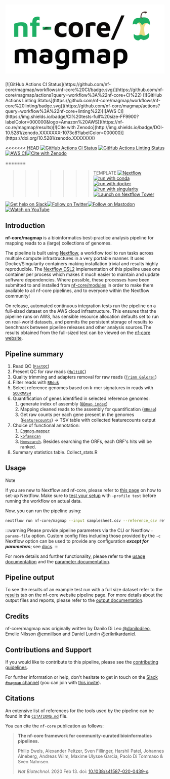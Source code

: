 <h1>
  <picture>
    <source media="(prefers-color-scheme: dark)" srcset="docs/images/nf-core-magmap_logo_dark.png">
    <img alt="nf-core/magmap" src="docs/images/nf-core-magmap_logo_light.png">
  </picture>
</h1>
[![GitHub Actions CI Status](https://github.com/nf-core/magmap/workflows/nf-core%20CI/badge.svg)](https://github.com/nf-core/magmap/actions?query=workflow%3A%22nf-core+CI%22)
[![GitHub Actions Linting Status](https://github.com/nf-core/magmap/workflows/nf-core%20linting/badge.svg)](https://github.com/nf-core/magmap/actions?query=workflow%3A%22nf-core+linting%22)[![AWS CI](https://img.shields.io/badge/CI%20tests-full%20size-FF9900?labelColor=000000&logo=Amazon%20AWS)](https://nf-co.re/magmap/results)[![Cite with Zenodo](http://img.shields.io/badge/DOI-10.5281/zenodo.XXXXXXX-1073c8?labelColor=000000)](https://doi.org/10.5281/zenodo.XXXXXXX)

<<<<<<< HEAD
[![GitHub Actions CI Status](https://github.com/nf-core/magmap/workflows/nf-core%20CI/badge.svg)](https://github.com/nf-core/magmap/actions?query=workflow%3A%22nf-core+CI%22)
[![GitHub Actions Linting Status](https://github.com/nf-core/magmap/workflows/nf-core%20linting/badge.svg)](https://github.com/nf-core/magmap/actions?query=workflow%3A%22nf-core+linting%22)[![AWS CI](https://img.shields.io/badge/CI%20tests-full%20size-FF9900?labelColor=000000&logo=Amazon%20AWS)](https://nf-co.re/magmap/results)[![Cite with Zenodo](http://img.shields.io/badge/DOI-10.5281/zenodo.XXXXXXX-1073c8?labelColor=000000)](https://doi.org/10.5281/zenodo.XXXXXXX)

=======
>>>>>>> TEMPLATE
[![Nextflow](https://img.shields.io/badge/nextflow%20DSL2-%E2%89%A523.04.0-23aa62.svg)](https://www.nextflow.io/)
[![run with conda](http://img.shields.io/badge/run%20with-conda-3EB049?labelColor=000000&logo=anaconda)](https://docs.conda.io/en/latest/)
[![run with docker](https://img.shields.io/badge/run%20with-docker-0db7ed?labelColor=000000&logo=docker)](https://www.docker.com/)
[![run with singularity](https://img.shields.io/badge/run%20with-singularity-1d355c.svg?labelColor=000000)](https://sylabs.io/docs/)
[![Launch on Nextflow Tower](https://img.shields.io/badge/Launch%20%F0%9F%9A%80-Nextflow%20Tower-%234256e7)](https://tower.nf/launch?pipeline=https://github.com/nf-core/magmap)

[![Get help on Slack](http://img.shields.io/badge/slack-nf--core%20%23magmap-4A154B?labelColor=000000&logo=slack)](https://nfcore.slack.com/channels/magmap)[![Follow on Twitter](http://img.shields.io/badge/twitter-%40nf__core-1DA1F2?labelColor=000000&logo=twitter)](https://twitter.com/nf_core)[![Follow on Mastodon](https://img.shields.io/badge/mastodon-nf__core-6364ff?labelColor=FFFFFF&logo=mastodon)](https://mstdn.science/@nf_core)[![Watch on YouTube](http://img.shields.io/badge/youtube-nf--core-FF0000?labelColor=000000&logo=youtube)](https://www.youtube.com/c/nf-core)

## Introduction

**nf-core/magmap** is a bioinformatics best-practice analysis pipeline for mapping reads to a (large) collections of genomes.

The pipeline is built using [Nextflow](https://www.nextflow.io), a workflow tool to run tasks across multiple compute infrastructures in a very portable manner. It uses Docker/Singularity containers making installation trivial and results highly reproducible. The [Nextflow DSL2](https://www.nextflow.io/docs/latest/dsl2.html) implementation of this pipeline uses one container per process which makes it much easier to maintain and update software dependencies. Where possible, these processes have been submitted to and installed from [nf-core/modules](https://github.com/nf-core/modules) in order to make them available to all nf-core pipelines, and to everyone within the Nextflow community!

<!-- TODO nf-core: Add full-sized test dataset and amend the paragraph below if applicable -->

On release, automated continuous integration tests run the pipeline on a full-sized dataset on the AWS cloud infrastructure. This ensures that the pipeline runs on AWS, has sensible resource allocation defaults set to run on real-world datasets, and permits the persistent storage of results to benchmark between pipeline releases and other analysis sources.The results obtained from the full-sized test can be viewed on the [nf-core website](https://nf-co.re/magmap/results).

## Pipeline summary

1. Read QC ([`FastQC`](https://www.bioinformatics.babraham.ac.uk/projects/fastqc/))
2. Present QC for raw reads ([`MultiQC`](http://multiqc.info/))
3. Quality trimming and adapters removal for raw reads ([`Trimm Galore!`](https://www.bioinformatics.babraham.ac.uk/projects/trim_galore/))
4. Filter reads with [`BBduk`](https://sourceforge.net/projects/bbmap/)
5. Select reference genomes based on k-mer signatures in reads with [`SOURMASH`](https://sourmash.readthedocs.io/en/latest/)
6. Quantification of genes identified in selected reference genomes:
   1. generate index of assembly ([`BBmap index`](https://sourceforge.net/projects/bbmap/))
   2. Mapping cleaned reads to the assembly for quantification ([`BBmap`](https://sourceforge.net/projects/bbmap/))
   3. Get raw counts per each gene present in the genomes ([`Featurecounts`](http://subread.sourceforge.net)) -> TSV table with collected featurecounts output
7. Choice of functional annotation:
   1. [`Eggnog-mapper`](http://eggnog-mapper.embl.de)
   2. [`kofamscan`](https://github.com/takaram/kofam_scan)
   3. [`Hmmsearch`](https://www.ebi.ac.uk/Tools/hmmer/search/hmmsearch). Besides searching the ORFs, each ORF's hits will be ranked.
8. Summary statistics table. Collect_stats.R

## Usage

> [!NOTE]
> If you are new to Nextflow and nf-core, please refer to [this page](https://nf-co.re/docs/usage/installation) on how to set-up Nextflow. Make sure to [test your setup](https://nf-co.re/docs/usage/introduction#how-to-run-a-pipeline) with `-profile test` before running the workflow on actual data.

<!-- TODO nf-core: Describe the minimum required steps to execute the pipeline, e.g. how to prepare samplesheets.
     Explain what rows and columns represent. For instance (please edit as appropriate):

First, prepare a samplesheet with your input data that looks as follows:

`samplesheet.csv`:

```csv
sample,fastq_1,fastq_2
CONTROL_REP1,AEG588A1_S1_L002_R1_001.fastq.gz,AEG588A1_S1_L002_R2_001.fastq.gz
```

Each row represents a fastq file (single-end) or a pair of fastq files (paired end).

-->

Now, you can run the pipeline using:

```bash
nextflow run nf-core/magmap --input samplesheet.csv --reference_csv reference_genomes.csv --outdir <OUTDIR> -profile <docker/singularity/podman/shifter/charliecloud/conda/institute>
```

:::warning
Please provide pipeline parameters via the CLI or Nextflow `-params-file` option. Custom config files including those
provided by the `-c` Nextflow option can be used to provide any configuration _**except for parameters**_;
see [docs](https://nf-co.re/usage/configuration#custom-configuration-files).
:::

For more details and further functionality, please refer to the [usage documentation](https://nf-co.re/magmap/usage) and the [parameter documentation](https://nf-co.re/magmap/parameters).

## Pipeline output

To see the results of an example test run with a full size dataset refer to the [results](https://nf-co.re/magmap/results) tab on the nf-core website pipeline page.
For more details about the output files and reports, please refer to the
[output documentation](https://nf-co.re/magmap/output).

## Credits

nf-core/magmap was originally written by Danilo Di Leo [@danilodileo](https://github.com/danilodileo), Emelie Nilsson [@emnillson](https://github.com/emnilsson) and Daniel Lundin [@erikrikardaniel](https://github.com/erikrikarddaniel).

## Contributions and Support

If you would like to contribute to this pipeline, please see the [contributing guidelines](.github/CONTRIBUTING.md).

For further information or help, don't hesitate to get in touch on the [Slack `#magmap` channel](https://nfcore.slack.com/channels/magmap) (you can join with [this invite](https://nf-co.re/join/slack)).

## Citations

<!-- TODO nf-core: Add citation for pipeline after first release. Uncomment lines below and update Zenodo doi and badge at the top of this file. -->
<!-- If you use nf-core/magmap for your analysis, please cite it using the following doi: [10.5281/zenodo.XXXXXX](https://doi.org/10.5281/zenodo.XXXXXX) -->

<!-- TODO nf-core: Add bibliography of tools and data used in your pipeline -->

An extensive list of references for the tools used by the pipeline can be found in the [`CITATIONS.md`](CITATIONS.md) file.

You can cite the `nf-core` publication as follows:

> **The nf-core framework for community-curated bioinformatics pipelines.**
>
> Philip Ewels, Alexander Peltzer, Sven Fillinger, Harshil Patel, Johannes Alneberg, Andreas Wilm, Maxime Ulysse Garcia, Paolo Di Tommaso & Sven Nahnsen.
>
> _Nat Biotechnol._ 2020 Feb 13. doi: [10.1038/s41587-020-0439-x](https://dx.doi.org/10.1038/s41587-020-0439-x).
